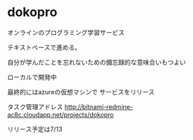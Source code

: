 # dokopro

オンラインのプログラミング学習サービス

テキストベースで進める。

自分が学んだことを忘れないための備忘録的な意味合いもつよい

ローカルで開発中

最終的にはazureの仮想マシンで
サービスをリリース

タスク管理アドレス
http://bitnami-redmine-ac8c.cloudapp.net/projects/dokopro


リリース予定は7/13
